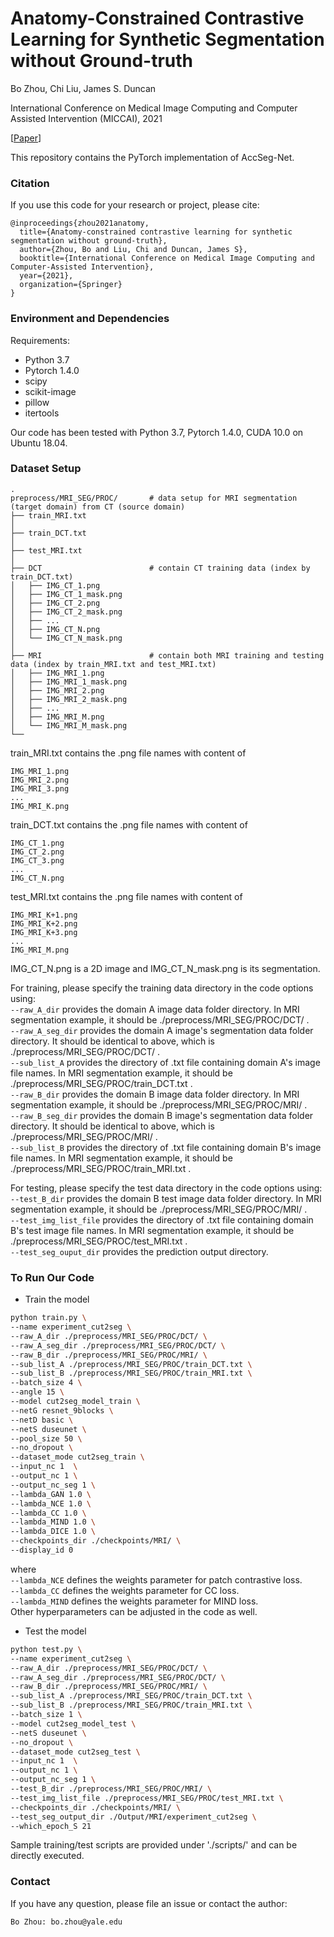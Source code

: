 # Anatomy-Constrained Contrastive Learning for Synthetic Segmentation without Ground-truth

Bo Zhou, Chi Liu, James S. Duncan

International Conference on Medical Image Computing and Computer Assisted Intervention (MICCAI), 2021

[[Paper](https://arxiv.org/abs/2107.05482)]

This repository contains the PyTorch implementation of AccSeg-Net.

### Citation
If you use this code for your research or project, please cite:

    @inproceedings{zhou2021anatomy,
      title={Anatomy-constrained contrastive learning for synthetic segmentation without ground-truth},
      author={Zhou, Bo and Liu, Chi and Duncan, James S},
      booktitle={International Conference on Medical Image Computing and Computer-Assisted Intervention},
      year={2021},
      organization={Springer}
    }


### Environment and Dependencies
Requirements:
* Python 3.7
* Pytorch 1.4.0
* scipy
* scikit-image
* pillow
* itertools

Our code has been tested with Python 3.7, Pytorch 1.4.0, CUDA 10.0 on Ubuntu 18.04.


### Dataset Setup
    .
    preprocess/MRI_SEG/PROC/       # data setup for MRI segmentation (target domain) from CT (source domain)
    ├── train_MRI.txt
    │
    ├── train_DCT.txt
    │
    ├── test_MRI.txt
    │
    ├── DCT                        # contain CT training data (index by train_DCT.txt)
    │   ├── IMG_CT_1.png     
    │   ├── IMG_CT_1_mask.png   
    │   ├── IMG_CT_2.png     
    │   ├── IMG_CT_2_mask.png 
    │   ├── ...
    │   ├── IMG_CT_N.png     
    │   └── IMG_CT_N_mask.png 
    │
    ├── MRI                        # contain both MRI training and testing data (index by train_MRI.txt and test_MRI.txt)
    │   ├── IMG_MRI_1.png     
    │   ├── IMG_MRI_1_mask.png   
    │   ├── IMG_MRI_2.png     
    │   ├── IMG_MRI_2_mask.png 
    │   ├── ...
    │   ├── IMG_MRI_M.png     
    │   └── IMG_MRI_M_mask.png          
    └── 

train_MRI.txt contains the .png file names with content of

    IMG_MRI_1.png 
    IMG_MRI_2.png
    IMG_MRI_3.png 
    ...
    IMG_MRI_K.png    

train_DCT.txt contains the .png file names with content of

    IMG_CT_1.png 
    IMG_CT_2.png
    IMG_CT_3.png 
    ...
    IMG_CT_N.png  

test_MRI.txt contains the .png file names with content of

    IMG_MRI_K+1.png 
    IMG_MRI_K+2.png
    IMG_MRI_K+3.png 
    ...
    IMG_MRI_M.png  

IMG_CT_N.png is a 2D image and IMG_CT_N_mask.png is its segmentation.

For training, please specify the training data directory in the code options using: \
`--raw_A_dir` provides the domain A image data folder directory. In MRI segmentation example, it should be ./preprocess/MRI_SEG/PROC/DCT/ . \
`--raw_A_seg_dir` provides the domain A image's segmentation data folder directory. It should be identical to above, which is ./preprocess/MRI_SEG/PROC/DCT/ . \
`--sub_list_A` provides the directory of .txt file containing domain A's image file names. In MRI segmentation example, it should be ./preprocess/MRI_SEG/PROC/train_DCT.txt . \
`--raw_B_dir` provides the domain B image data folder directory. In MRI segmentation example, it should be ./preprocess/MRI_SEG/PROC/MRI/ . \
`--raw_B_seg_dir` provides the domain B image's segmentation data folder directory. It should be identical to above, which is ./preprocess/MRI_SEG/PROC/MRI/ . \
`--sub_list_B` provides the directory of .txt file containing domain B's image file names. In MRI segmentation example, it should be ./preprocess/MRI_SEG/PROC/train_MRI.txt . 

For testing, please specify the test data directory in the code options using: \
`--test_B_dir` provides the domain B test image data folder directory. In MRI segmentation example, it should be ./preprocess/MRI_SEG/PROC/MRI/ . \
`--test_img_list_file` provides the directory of .txt file containing domain B's test image file names. In MRI segmentation example, it should be ./preprocess/MRI_SEG/PROC/test_MRI.txt . \
`--test_seg_ouput_dir` provides the prediction output directory. 


### To Run Our Code
- Train the model
```bash
python train.py \
--name experiment_cut2seg \
--raw_A_dir ./preprocess/MRI_SEG/PROC/DCT/ \
--raw_A_seg_dir ./preprocess/MRI_SEG/PROC/DCT/ \
--raw_B_dir ./preprocess/MRI_SEG/PROC/MRI/ \
--sub_list_A ./preprocess/MRI_SEG/PROC/train_DCT.txt \
--sub_list_B ./preprocess/MRI_SEG/PROC/train_MRI.txt \
--batch_size 4 \
--angle 15 \
--model cut2seg_model_train \
--netG resnet_9blocks \
--netD basic \
--netS duseunet \
--pool_size 50 \
--no_dropout \
--dataset_mode cut2seg_train \
--input_nc 1  \
--output_nc 1 \
--output_nc_seg 1 \
--lambda_GAN 1.0 \
--lambda_NCE 1.0 \
--lambda_CC 1.0 \
--lambda_MIND 1.0 \
--lambda_DICE 1.0 \
--checkpoints_dir ./checkpoints/MRI/ \
--display_id 0
```
where \
`--lambda_NCE` defines the weights parameter for patch contrastive loss. \
`--lambda_CC` defines the weights parameter for CC loss. \
`--lambda_MIND`  defines the weights parameter for MIND loss. \
Other hyperparameters can be adjusted in the code as well.

- Test the model
```bash
python test.py \
--name experiment_cut2seg \
--raw_A_dir ./preprocess/MRI_SEG/PROC/DCT/ \
--raw_A_seg_dir ./preprocess/MRI_SEG/PROC/DCT/ \
--raw_B_dir ./preprocess/MRI_SEG/PROC/MRI/ \
--sub_list_A ./preprocess/MRI_SEG/PROC/train_DCT.txt \
--sub_list_B ./preprocess/MRI_SEG/PROC/train_MRI.txt \
--batch_size 1 \
--model cut2seg_model_test \
--netS duseunet \
--no_dropout \
--dataset_mode cut2seg_test \
--input_nc 1  \
--output_nc 1 \
--output_nc_seg 1 \
--test_B_dir ./preprocess/MRI_SEG/PROC/MRI/ \
--test_img_list_file ./preprocess/MRI_SEG/PROC/test_MRI.txt \
--checkpoints_dir ./checkpoints/MRI/ \
--test_seg_output_dir ./Output/MRI/experiment_cut2seg \
--which_epoch_S 21
```
Sample training/test scripts are provided under './scripts/' and can be directly executed.


### Contact 
If you have any question, please file an issue or contact the author:
```
Bo Zhou: bo.zhou@yale.edu
```
